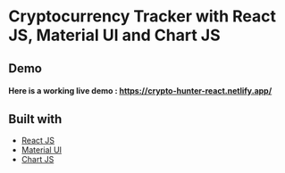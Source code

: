 # Cryptocurrency Tracker with React JS, Material UI and Chart JS

## Demo
#### Here is a working live demo :  https://crypto-hunter-react.netlify.app/

## Built with 

- [React JS](https://reactjs.org/)
- [Material UI](https://v4.mui.com/)
- [Chart JS](https://reactchartjs.github.io/react-chartjs-2/#/)

